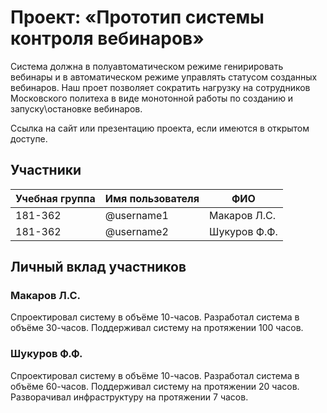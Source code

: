 
# Проект: «Прототип системы контроля вебинаров»

Система должна в полуавтоматическом режиме генирировать вебинары и в автоматическом режиме управлять статусом созданных вебинаров. Наш проет позволяет сократить нагрузку на сотрудников Московского политеха в виде монотонной работы по созданию и запуску\остановке вебинаров.

Ссылка на сайт или презентацию проекта, если имеются в открытом доступе.

## Участники

| Учебная группа | Имя пользователя | ФИО                      |
|----------------|------------------|--------------------------|
| 181-362     | @username1       | Макаров Л.С.              |
| 181-362        | @username2       | Шукуров Ф.Ф.              |

## Личный вклад участников

### Макаров Л.С.

Спроектировал систему в объёме 10-часов.
Разработал система в объёме 30-часов.
Поддерживал систему на протяжении 100 часов.

### Шукуров Ф.Ф.  

Спроектировал систему в объёме 10-часов.
Разработал система в объёме 60-часов.
Поддерживал систему на протяжении 20 часов.
Разворачивал инфраструктуру на протяжении 7 часов.